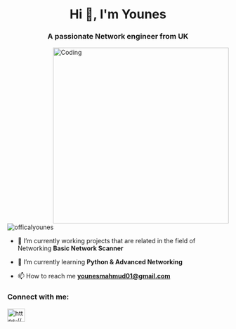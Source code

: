 <h1 align="center">Hi 👋, I'm Younes</h1>
<h3 align="center">A passionate Network engineer from UK</h3>
<img align="right" alt="Coding" width="400" src="https://media3.giphy.com/media/qgQUggAC3Pfv687qPC/giphy.gif?cid=ecf05e47durcqi0yrsoobr6vpyysn5u5mxa42my8cs6dogoe&ep=v1_gifs_search&rid=giphy.gif&ct=g">

<p align="left"> <img src="https://komarev.com/ghpvc/?username=officalyounes&label=Profile%20views&color=0e75b6&style=flat" alt="officalyounes" /> </p>

- 🔭 I’m currently working projects that are related in the field of Networking **Basic Network Scanner**

- 🌱 I’m currently learning **Python & Advanced Networking**

- 📫 How to reach me **younesmahmud01@gmail.com**

<h3 align="left">Connect with me:</h3>
<p align="left">
<a href="https://linkedin.com/in/https://www.linkedin.com/in/younes-mahmud-532428238/" target="blank"><img align="center" src="https://raw.githubusercontent.com/rahuldkjain/github-profile-readme-generator/master/src/images/icons/Social/linked-in-alt.svg" alt="https://www.linkedin.com/in/younes-mahmud-532428238/" height="30" width="40" /></a>
</p>

